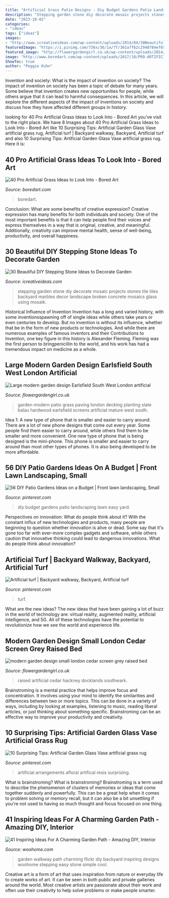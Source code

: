 ```yaml
---
title: "Artificial Grass Patio Designs - Diy Budget Gardens Patio Landscaping Lawn Easy Yard"
description: "Stepping garden stone diy decorate mosaic projects stones tile tiles backyard marbles decor landscape broken concrete mosaics glass using mosaik"
date: "2023-10-02"
categories:
- "ideas"
tags: ["ideas"]
images:
- "http://www.icreativeideas.com/wp-content/uploads/2014/04/30BeautifulDIYSteppingStoneIdeastoDecorateYourGarden2.jpg"
featuredImage: "https://i.pinimg.com/736x/36/1a/7f/361a7f62c2948784ef65073cbacbcb59.jpg"
featured_image: "http://flowergardengirl.co.uk/wp-content/uploads/2014/09/large-modern-garden-design-earlsfield-south-west-london-artificial-grass-hardwood-screens-balau-decking-slate-paving-patio-mature-planting-27-1024x528.jpg"
image: "http://www.boredart.com/wp-content/uploads/2017/10/PRO-ARTIFICIAL-GRASS-IDEAS11-1.jpg"
ShowToc: true
author: "Peggie Kuhn"
---
```



Invention and society: What is the impact of invention on society?
The impact of invention on society has been a topic of debate for many years. Some believe that invention creates new opportunities for people, while others argue that it can lead to harmful consequences. In this article, we will explore the different aspects of the impact of inventions on society and discuss how they have affected different groups in history.

	

		
looking for 40 Pro Artificial Grass Ideas to Look Into - Bored Art you've visit to the right place. We have 8 Images about 40 Pro Artificial Grass Ideas to Look Into - Bored Art like 10 Surprising Tips: Artificial Garden Glass Vase artificial grass rug, Artificial turf | Backyard walkway, Backyard, Artificial turf and also 10 Surprising Tips: Artificial Garden Glass Vase artificial grass rug. Here it is:
		
    
## 40 Pro Artificial Grass Ideas To Look Into - Bored Art

<img loading=lazy src="http://www.boredart.com/wp-content/uploads/2017/10/PRO-ARTIFICIAL-GRASS-IDEAS11-1.jpg" onerror="this.onerror=null;this.src='https://tse1.mm.bing.net/th?id=OIP.FHOb2RJ33c77JayLFb5ARgHaLH&amp;pid=15.1';" alt="40 Pro Artificial Grass Ideas to Look Into - Bored Art">

_Source: boredart.com_

>boredart. 

	

Conclusion: What are some benefits of creative expression?
Creative expression has many benefits for both individuals and society. One of the most important benefits is that it can help people find their voices and express themselves in a way that is original, creative, and meaningful. Additionally, creativity can improve mental health, sense of well-being, productivity, and overall happiness.

    
## 30 Beautiful DIY Stepping Stone Ideas To Decorate Garden

<img loading=lazy src="http://www.icreativeideas.com/wp-content/uploads/2014/04/30BeautifulDIYSteppingStoneIdeastoDecorateYourGarden2.jpg" onerror="this.onerror=null;this.src='https://tse2.mm.bing.net/th?id=OIP.UXV-gIWg-TLxgw2YtJHwaAHaKK&amp;pid=15.1';" alt="30 Beautiful DIY Stepping Stone Ideas to Decorate Garden">

_Source: icreativeideas.com_

>stepping garden stone diy decorate mosaic projects stones tile tiles backyard marbles decor landscape broken concrete mosaics glass using mosaik. 

	

Historical Influence of Invention
Invention has a long and varied history, with some inventionsspawning off of single ideas while others take years or even centuries to develop. But no invention is without its influence, whether that be in the form of new products or technologies. And while there are numerous examples of famous inventors and their Contributions to Invention, one key figure in this history is Alexander Fleming. Fleming was the first person to bringpenicillin to the world, and his work has had a tremendous impact on medicine as a whole.

    
## Large Modern Garden Design Earlsfield South West London Artificial

<img loading=lazy src="http://flowergardengirl.co.uk/wp-content/uploads/2014/09/large-modern-garden-design-earlsfield-south-west-london-artificial-grass-hardwood-screens-balau-decking-slate-paving-patio-mature-planting-27-1024x528.jpg" onerror="this.onerror=null;this.src='https://tse2.mm.bing.net/th?id=OIP.pxFKKgFSIGMjult0GiPAsAHaD0&amp;pid=15.1';" alt="Large modern garden design Earlsfield South West London artificial">

_Source: flowergardengirl.co.uk_

>garden modern patio grass paving london decking planting slate balau hardwood earlsfield screens artificial mature west south. 

	

Idea 1: A new type of phone that is smaller and easier to carry around.
There are a lot of new phone designs that come out every year. Some people find them easier to carry around, while others find them to be smaller and more convenient. One new type of phone that is being designed is the mini-phone. This phone is smaller and easier to carry around than most other types of phones. It is also being developed to be more affordable.

    
## 56 DIY Patio Gardens Ideas On A Budget | Front Lawn Landscaping, Small

<img loading=lazy src="https://i.pinimg.com/736x/c2/c0/cb/c2c0cb39d2239ad1aa652412de068d06.jpg" onerror="this.onerror=null;this.src='https://tse3.mm.bing.net/th?id=OIP.zz6OfFICkPuhZ5SnuDYxygHaKS&amp;pid=15.1';" alt="56 DIY Patio Gardens Ideas on a Budget | Front lawn landscaping, Small">

_Source: pinterest.com_

>diy budget gardens patio landscaping lawn easy yard. 

	

Perspectives on innovation: What do people think about it?
With the constant influx of new technologies and products, many people are beginning to question whether innovation is alive or dead. Some say that it's gone too far with ever-more complex gadgets and software, while others caution that innovative thinking could lead to dangerous innovations. What do people think about innovation?

    
## Artificial Turf | Backyard Walkway, Backyard, Artificial Turf

<img loading=lazy src="https://i.pinimg.com/736x/c7/ad/82/c7ad824a59e4d03edceda54d334a2d9d.jpg" onerror="this.onerror=null;this.src='https://tse4.mm.bing.net/th?id=OIP.tQngj1m94KFb_Fr9gsrcRwHaHa&amp;pid=15.1';" alt="Artificial turf | Backyard walkway, Backyard, Artificial turf">

_Source: pinterest.com_

>turf. 

	

What are the new ideas?
The new ideas that have been gaining a lot of buzz in the world of technology are: virtual reality, augmented reality, artificial intelligence, and 5G. All of these technologies have the potential to revolutionize how we see the world and experience life.

    
## Modern Garden Design Small London Cedar Screen Grey Raised Bed

<img loading=lazy src="http://flowergardengirl.co.uk/wp-content/uploads/2017/09/modern-garden-design-small-london-cedar-screen-grey-raised-bed-artificial-grass-cream-paving-mayfair.jpg" onerror="this.onerror=null;this.src='https://tse4.mm.bing.net/th?id=OIP.fEjZz6b5FnjGt_-FoNwEDAHaJ4&amp;pid=15.1';" alt="modern garden design small london cedar screen grey raised bed">

_Source: flowergardengirl.co.uk_

>raised artificial cedar hackney docklands southwark. 

	

Brainstroming is a mental practice that helps improve focus and concentration. It involves using your mind to identify the similarities and differences between two or more topics. This can be done in a variety of ways, including by looking at examples, listening to music, reading liberal articles, or just thinking about something specific. Brainstroming can be an effective way to improve your productivity and creativity.

    
## 10 Surprising Tips: Artificial Garden Glass Vase Artificial Grass Rug

<img loading=lazy src="https://i.pinimg.com/736x/36/1a/7f/361a7f62c2948784ef65073cbacbcb59.jpg" onerror="this.onerror=null;this.src='https://tse3.mm.bing.net/th?id=OIP.EdshHvKB7BCOL4Ga6iGk6wHaLG&amp;pid=15.1';" alt="10 Surprising Tips: Artificial Garden Glass Vase artificial grass rug">

_Source: pinterest.com_

>artificial arrangements afloral artifical resis surprising. 

	

What is brainstroming?
What is brainstroming? Brainstroming is a term used to describe the phenomenon of clusters of memories or ideas that come together suddenly and powerfully. This can be a great help when it comes to problem solving or memory recall, but it can also be a bit unsettling if you're not used to having so much thought and focus focused on one thing.

    
## 41 Inspiring Ideas For A Charming Garden Path - Amazing DIY, Interior

<img loading=lazy src="http://www.woohome.com/wp-content/uploads/2014/07/garden-walkway-ideas-9.jpg" onerror="this.onerror=null;this.src='https://tse4.mm.bing.net/th?id=OIP.B-g5ueH82Tn7y8fJApZJHgHaJ4&amp;pid=15.1';" alt="41 Inspiring Ideas For A Charming Garden Path - Amazing DIY, Interior">

_Source: woohome.com_

>garden walkway path charming flickr diy backyard inspiring designs woohome stepping easy stone simple cool. 

	

Creative art is a form of art that uses inspiration from nature or everyday life to create works of art. It can be seen in both public and private galleries around the world. Most creative artists are passionate about their work and often use their creativity to help solve problems or make people smarter.

